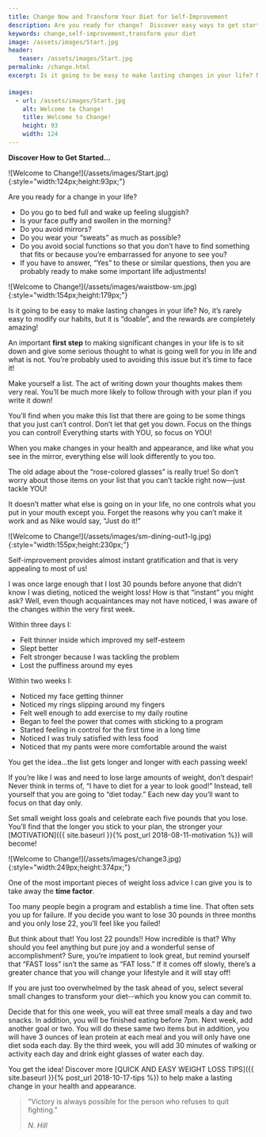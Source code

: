 ```yaml
---
title: Change Now and Transform Your Diet for Self-Improvement
description: Are you ready for change?  Discover easy ways to get started on your campaign of self-improvement! Transform your diet to transform your life!
keywords: change,self-improvement,transform your diet
image: /assets/images/Start.jpg
header:
   teaser: /assets/images/Start.jpg
permalink: /change.html
excerpt: Is it going to be easy to make lasting changes in your life? No, it’s rarely easy to modify our habits, but it is “doable”, and the rewards are completely amazing!  

images:
  - url: /assets/images/Start.jpg
    alt: Welcome to Change!
    title: Welcome to Change!
    height: 93
    width: 124
---
```


__Discover How to Get Started...__

<div class="ImageBlock ImageBlockRight" markdown="1">
![Welcome to Change!](/assets/images/Start.jpg){:style="width:124px;height:93px;"}
</div>

Are you ready for a change in your life? 

* Do you go to bed full and wake up feeling sluggish?
* Is your face puffy and swollen in the morning?
* Do you avoid mirrors?
* Do you wear your “sweats” as much as possible?
* Do you avoid social functions so that you don’t have to find something that fits or because you’re embarrassed for anyone to see you?   
* If you have to answer, “Yes” to these or similar questions, then you are probably ready to make some important life adjustments!

<div class="ImageBlock ImageBlockLeft" markdown="1">
![Welcome to Change!](/assets/images/waistbow-sm.jpg){:style="width:154px;height:179px;"}
</div>

Is it going to be easy to make lasting changes in your life? No, it’s rarely easy to modify our habits, but it is “doable”, and the rewards are completely amazing!  

An important __first step__ to making significant changes in your life is to sit down and give some serious thought to what is going well for you in life and what is not. You’re probably used to avoiding this issue but it’s time to face it!  

Make yourself a list. The act of writing down your thoughts makes them very real. You’ll be much more likely to follow through with your plan if you write it down!

You’ll find when you make this list that there are going to be some things that you just can’t control. Don’t let that get you down. Focus on the things you can control! Everything starts with YOU, so focus on YOU!  

When you make changes in your health and appearance, and like what you see in the mirror, everything else will look differently to you too.  

The old adage about the “rose-colored glasses” is really true! So don’t worry about those items on your list that you can’t tackle right now—just tackle YOU!  

It doesn’t matter what else is going on in your life, no one controls what you put in your mouth except you. Forget the reasons why you can’t make it work and as Nike would say, “Just do it!”

<div class="ImageBlock ImageBlockRight" markdown="1">
![Welcome to Change!](/assets/images/sm-dining-out1-lg.jpg){:style="width:155px;height:230px;"}
</div>

Self-improvement provides almost instant gratification and that is very appealing to most of us!  

I was once large enough that I lost 30 pounds before anyone that didn’t know I was dieting, noticed the weight loss! How is that “instant” you might ask? Well, even though acquaintances may not have noticed, I was aware of the changes within the very first week.

Within three days I:

* Felt thinner inside which improved my self-esteem
* Slept better
* Felt stronger because I was tackling the problem
* Lost the puffiness around my eyes

Within two weeks I:

* Noticed my face getting thinner
* Noticed my rings slipping around my fingers
* Felt well enough to add exercise to my daily routine
* Began to feel the power that comes with sticking to a program
* Started feeling in control for the first time in a long time
* Noticed I was truly satisfied with less food 
* Noticed that my pants were more comfortable around the waist

You get the idea…the list gets longer and longer with each passing week!  

If you’re like I was and need to lose large amounts of weight, don’t despair! Never think in terms of, “I have to diet for a year to look good!” Instead, tell yourself that you are going to “diet today.” Each new day you’ll want to focus on that day only.  

Set small weight loss goals and celebrate each five pounds that you lose. You’ll find that the longer you stick to your plan, the stronger your [MOTIVATION]({{ site.baseurl }}{% post_url 2018-08-11-motivation %}) will become!

<div class="ImageBlock ImageBlockLeft" markdown="1">
![Welcome to Change!](/assets/images/change3.jpg){:style="width:249px;height:374px;"}
</div>

One of the most important pieces of weight loss advice I can give you is to take away the __time factor__. 

Too many people begin a program and establish a time line. That often sets you up for failure.  If you decide you want to lose 30 pounds in three months and you only lose 22, you’ll feel like you failed!  

But think about that! You lost 22 pounds!!  How incredible is that? Why should you feel anything but pure joy and a wonderful sense of accomplishment? Sure, you’re impatient to look great, but remind yourself that “FAST loss” isn’t the same as “FAT loss.” If it comes off slowly, there’s a greater chance that you will change your lifestyle and it will stay off!

If you are just too overwhelmed by the task ahead of you, select several small changes to transform your diet--which you know you can commit to.  

Decide that for this one week, you will eat three small meals a day and two snacks. In addition, you will be finished eating before 7pm. Next week, add another goal or two. You will do these same two items but in addition, you will have 3 ounces of lean protein at each meal and you will only have one diet soda each day. By the third week, you will add 30 minutes of walking or activity each day and drink eight glasses of water each day. 

You get the idea!  Discover more [QUICK AND EASY WEIGHT LOSS TIPS]({{ site.baseurl }}{% post_url 2018-10-17-tips %}) to help make a lasting change in your health and appearance.

> "Victory is always possible for the person who refuses to quit fighting."
> 
> <cite>N. Hill</cite>

